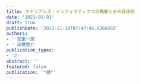 ```yaml
---
title: マテリアルズ・インフォマティクスの概要とその具体例
date: '2021-01-01'
draft: true
publishDate: '2022-11-18T07:47:46.626600Z'
authors:
- ' 宮里一旗'
- ' 高橋啓介'
publication_types:
- '2'
abstract: ''
featured: false
publication: '*膜*'
---
```


